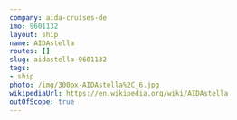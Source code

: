 ```yaml
---
company: aida-cruises-de
imo: 9601132
layout: ship
name: AIDAstella
routes: []
slug: aidastella-9601132
tags:
- ship
photo: /img/300px-AIDAstella%2C_6.jpg
wikipediaUrl: https://en.wikipedia.org/wiki/AIDAstella
outOfScope: true
---
```


